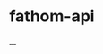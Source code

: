 # fathom-api

<p>
  <a aria-label="NPM downloads per month" href="https://www.npmjs.com/package/fathom-api">
    <img alt="" src="https://img.shields.io/npm/dm/fathom-api?style=flat-square">
  </a>
  <a aria-label="NPM version" href="https://www.npmjs.com/package/fathom-api">
    <img alt="" src="https://img.shields.io/npm/v/fathom-api?style=flat-square">
  </a>
  <a aria-label="License" href="https://github.com/safinn/fathom-api/blob/main/LICENSE">
    <img alt="" src="https://img.shields.io/npm/l/fathom-api?style=flat-square">
  </a>
  <a aria-label="sematic-release" href="https://github.com/semantic-release/semantic-release">
    <img alt="" src="https://img.shields.io/badge/%20%20%F0%9F%93%A6%F0%9F%9A%80-semantic--release-e10079.svg?style=flat-square">
  </a>
</p>
